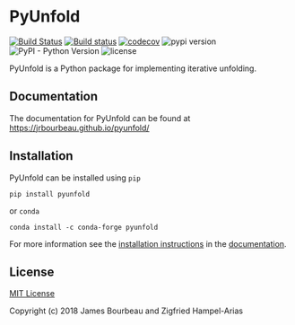 # PyUnfold

[![Build Status](https://travis-ci.org/jrbourbeau/pyunfold.svg?branch=master)](https://travis-ci.org/jrbourbeau/pyunfold)
[![Build status](https://ci.appveyor.com/api/projects/status/wphmmposuctye5ye/branch/master?svg=true)](https://ci.appveyor.com/project/jrbourbeau/pyunfold/branch/master)
[![codecov](https://codecov.io/gh/jrbourbeau/pyunfold/branch/master/graph/badge.svg)](https://codecov.io/gh/jrbourbeau/pyunfold)
![pypi version](https://img.shields.io/pypi/v/pyunfold.svg 'pypi version')
![PyPI - Python Version](https://img.shields.io/pypi/pyversions/pyunfold.svg)
![license](https://img.shields.io/pypi/l/pyunfold.svg 'license')


PyUnfold is a Python package for implementing iterative unfolding.


## Documentation

The documentation for PyUnfold can be found at https://jrbourbeau.github.io/pyunfold/


## Installation

PyUnfold can be installed using `pip`

```
pip install pyunfold
```

or `conda`

```
conda install -c conda-forge pyunfold
```

For more information see the [installation instructions](https://jrbourbeau.github.io/pyunfold/installation.html) in the [documentation](https://jrbourbeau.github.io/pyunfold/).


## License

[MIT License](LICENSE)

Copyright (c) 2018 James Bourbeau and Zigfried Hampel-Arias
